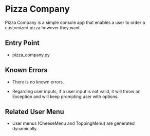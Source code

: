 # Pizza Company

Pizza Company is a simple console app that enables a user to order a customized pizza however they want.

## Entry Point

* pizza_company.py

## Known Errors

* There is no known errors.

* Regarding user inputs, if a user input is not valid, it will throw an Exception and will keep prompting user with options.

## Related User Menu

- User menus (CheeseMenu and ToppingMenu) are generated dynamically.
